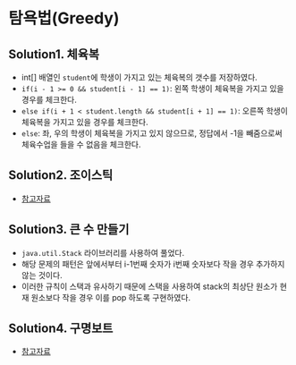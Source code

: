 # 탐욕법(Greedy)

## Solution1. 체육복

- int[] 배열인 `student`에 학생이 가지고 있는 체육복의 갯수를 저장하였다.
- `if(i - 1 >= 0 && student[i - 1] == 1)`: 왼쪽 학생이 체육복을 가지고 있을 경우를 체크한다.
- `else if(i + 1 < student.length && student[i + 1] == 1)`: 오른쪽 학생이 체육복을 가지고 있을 경우를 체크한다.
- `else`: 좌, 우의 학생이 체육복을 가지고 있지 않으므로, 정답에서 -1을 빼줌으로써 체육수업을 들을 수 없음을 체크한다.

## Solution2. 조이스틱

- [참고자료](https://velog.io/@jeeseob5761/%ED%94%84%EB%A1%9C%EA%B7%B8%EB%9E%98%EB%A8%B8%EC%8A%A4-%EC%A1%B0%EC%9D%B4%EC%8A%A4%ED%8B%B1)

## Solution3. 큰 수 만들기

- `java.util.Stack` 라이브러리를 사용하여 풀었다.
- 해당 문제의 패턴은 앞에서부터 i-1번째 숫자가 i번째 숫자보다 작을 경우 추가하지 않는 것이다.
- 이러한 규칙이 스택과 유사하기 때문에 스택을 사용하여 stack의 최상단 원소가 현재 원소보다 작을 경우 이를 pop 하도록 구현하였다.

## Solution4. 구명보트

- [참고자료](https://easybrother0103.tistory.com/126)
